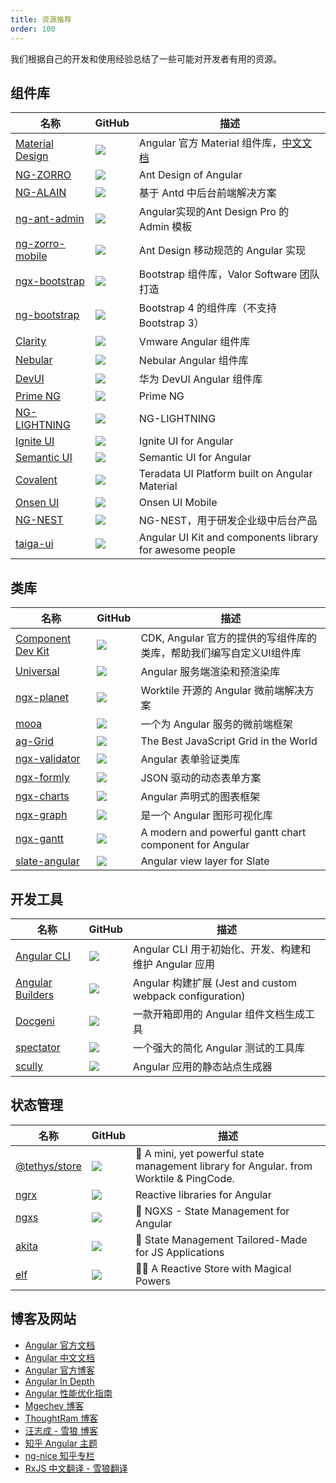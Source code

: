 ```yaml
---
title: 资源推荐
order: 100
---
```


我们根据自己的开发和使用经验总结了一些可能对开发者有用的资源。

## 组件库


名称| GitHub|描述 
---| --- | --- 
[Material Design](https://material.angular.io)| [![](https://img.shields.io/github/stars/angular/components?style=social)](https://github.com/angular/components) |Angular 官方 Material 组件库，[中文文档](https://material.angular.cn)
[NG-ZORRO](https://ng.ant.design)| [![](https://img.shields.io/github/stars/NG-ZORRO/ng-zorro-antd?style=social)](https://github.com/NG-ZORRO/ng-zorro-antd) | Ant Design of Angular 
[NG-ALAIN](http://ng-alain.com)| [![](https://img.shields.io/github/stars/ng-alain/ng-alain?style=social)](https://github.com/ng-alain/ng-alain) | 基于 Antd 中后台前端解决方案
[ng-ant-admin](http://1.117.181.242:8081/ng-ant-admin)| [![](https://img.shields.io/github/stars/huajian123/ng-ant-admin?style=social)](https://github.com/huajian123/ng-ant-admin) | Angular实现的Ant Design Pro 的 Admin 模板
[ng-zorro-mobile](https://ng.mobile.ant.design/#/docs/introduce/zh)| [![](https://img.shields.io/github/stars/NG-ZORRO/ng-zorro-antd-mobile?style=social)](https://github.com/NG-ZORRO/ng-zorro-antd-mobile) | Ant Design 移动规范的 Angular 实现
[ngx-bootstrap](https://valor-software.com/ngx-bootstrap)| [![](https://img.shields.io/github/stars/valor-software/ngx-bootstrap?style=social)](https://github.com/valor-software/ngx-bootstrap) | Bootstrap 组件库，Valor Software 团队打造
[ng-bootstrap](https://ng-bootstrap.github.io)| [![](https://img.shields.io/github/stars/ng-bootstrap/ng-bootstrap?style=social)](https://github.com/ng-bootstrap/ng-bootstrap) | Bootstrap 4 的组件库（不支持 Bootstrap 3）
[Clarity](https://clarity.design)| [![](https://img.shields.io/github/stars/vmware/clarity?style=social)](https://github.com/vmware/clarity) | Vmware Angular 组件库
[Nebular](https://akveo.github.io/nebular)| [![](https://img.shields.io/github/stars/akveo/nebular?style=social)](https://github.com/akveo/nebular) | Nebular Angular 组件库
[DevUI](https://devui.design/)| [![](https://img.shields.io/github/stars/DevCloudFE/ng-devui?style=social)](https://github.com/DevCloudFE/ng-devui) | 华为 DevUI Angular 组件库
[Prime NG](https://www.primefaces.org/primeng/)| [![](https://img.shields.io/github/stars/primefaces/primeng?style=social)](https://github.com/primefaces/primeng) | Prime NG
[NG-LIGHTNING](https://ng-lightning.github.io/ng-lightning)| [![](https://img.shields.io/github/stars/ng-lightning/ng-lightning?style=social)](https://github.com/ng-lightning/ng-lightning) | NG-LIGHTNING
[Ignite UI](https://www.infragistics.com/products/ignite-ui-angular/angular/)| [![](https://img.shields.io/github/stars/IgniteUI/igniteui-angular?style=social)](https://github.com/IgniteUI/igniteui-angular) | Ignite UI for Angular
[Semantic UI](https://ng-semantic.herokuapp.com/#/)| [![](https://img.shields.io/github/stars/vladotesanovic/ngSemantic?style=social)](https://github.com/vladotesanovic/ngSemantic) | Semantic UI for Angular
[Covalent](https://teradata.github.io/covalent)| [![](https://img.shields.io/github/stars/teradata/covalent?style=social)](https://github.com/teradata/covalent) | Teradata UI Platform built on Angular Material
[Onsen UI](https://onsen.io/v2/api/angular2/)| [![](https://img.shields.io/github/stars/OnsenUI/OnsenUI?style=social)](https://github.com/OnsenUI/OnsenUI) | Onsen UI Mobile
[NG-NEST](https://ngnest.com)| [![](https://img.shields.io/github/stars/NG-NEST/ng-nest?style=social)](https://github.com/NG-NEST/ng-nest) | NG-NEST，用于研发企业级中后台产品
[taiga-ui](https://github.com/tinkoff/taiga-ui)| [![](https://img.shields.io/github/stars/tinkoff/taiga-ui?style=social)](https://github.com/NG-NEST/ng-nest) | Angular UI Kit and components library for awesome people

## 类库

名称| GitHub|描述 
---| --- | --- 
[Component Dev Kit]([https://material.angular.io/cdk)| [![](https://img.shields.io/github/stars/angular/components?style=social)](https://github.com/angular/components) | CDK, Angular 官方的提供的写组件库的类库，帮助我们编写自定义UI组件库
[Universal]([https://angular.io/guide/universal)| [![](https://img.shields.io/github/stars/angular/universal?style=social)](https://github.com/angular/universal) | Angular 服务端渲染和预渲染库
[ngx-planet](http://planet.ngnice.com/)| [![](https://img.shields.io/github/stars/worktile/ngx-planet?style=social)](https://github.com/worktile/ngx-planet) | Worktile 开源的 Angular 微前端解决方案
[mooa](https://github.com/phodal/mooa)| [![](https://img.shields.io/github/stars/phodal/mooa?style=social)](https://github.com/phodal/mooa) | 一个为 Angular 服务的微前端框架
[ag-Grid](https://ag-grid.com/)| [![](https://img.shields.io/github/stars/ag-grid/ag-grid?style=social)](https://github.com/ag-grid/ag-grid) | The Best JavaScript Grid in the World
[ngx-validator](https://why520crazy.github.io/ngx-validator/index.html)| [![](https://img.shields.io/github/stars/why520crazy/ngx-validator?style=social)](https://github.com/why520crazy/ngx-validator) | Angular 表单验证类库
[ngx-formly](https://formly.dev/)| [![](https://img.shields.io/github/stars/ngx-formly/ngx-formly?style=social)](https://github.com/ngx-formly/ngx-formly) | JSON 驱动的动态表单方案
[ngx-charts](https://swimlane.github.io/ngx-charts)| [![](https://img.shields.io/github/stars/swimlane/ngx-charts?style=social)](https://github.com/swimlane/ngx-charts) | Angular 声明式的图表框架
[ngx-graph](https://swimlane.github.io/ngx-graph/)| [![](https://img.shields.io/github/stars/swimlane/ngx-graph?style=social)](https://github.com/swimlane/ngx-graph) | 是一个 Angular 图形可视化库
[ngx-gantt](https://github.com/worktile/ngx-gantt)| [![](https://img.shields.io/github/stars/worktile/ngx-gantt?style=social)](https://github.com/worktile/ngx-gantt) | A modern and powerful gantt chart component for Angular
[slate-angular](https://github.com/worktile/slate-angular)| [![](https://img.shields.io/github/stars/worktile/slate-angular?style=social)](https://github.com/worktile/ngx-gantt) | Angular view layer for Slate




## 开发工具

名称| GitHub|描述 
---| --- | --- 
[Angular CLI](https://cli.angular.io/)| [![](https://img.shields.io/github/stars/angular/angular-cli?style=social)](https://github.com/angular/angular-cli) | Angular CLI 用于初始化、开发、构建和维护 Angular 应用
[Angular Builders](https://github.com/just-jeb/angular-builders)| [![](https://img.shields.io/github/stars/just-jeb/angular-builders?style=social)](https://github.com/just-jeb/angular-builders) | Angular 构建扩展 (Jest and custom webpack configuration)
[Docgeni](https://github.com/docgeni/docgeni)| [![](https://img.shields.io/github/stars/docgeni/docgeni?style=social)](https://github.com/docgeni/docgeni) | 一款开箱即用的 Angular 组件文档生成工具
[spectator](https://github.com/ngneat/spectator)| [![](https://img.shields.io/github/stars/ngneat/spectator?style=social)](https://github.com/ngneat/spectator) | 一个强大的简化 Angular 测试的工具库
[scully](https://scully.io/)| [![](https://img.shields.io/github/stars/scullyio/scully?style=social)](https://github.com/scullyio/scully) | Angular 应用的静态站点生成器

## 状态管理

名称| GitHub|描述 
---| --- | --- 
[@tethys/store](https://github.com/tethys-org/store)| [![](https://img.shields.io/github/stars/tethys-org/store?style=social)](https://github.com/tethys-org/store) | 🚀 A mini, yet powerful state management library for Angular. from Worktile & PingCode.
[ngrx](https://ngrx.io/)| [![](https://img.shields.io/github/stars/ngrx/platform?style=social)](https://github.com/ngrx/platform) | Reactive libraries for Angular
[ngxs](https://www.ngxs.io/)| [![](https://img.shields.io/github/stars/ngxs/store?style=social)](https://github.com/ngxs/store) | 🚀 NGXS - State Management for Angular
[akita](https://netbasal.gitbook.io/akita/)| [![](https://img.shields.io/github/stars/datorama/akita?style=social)](https://github.com/datorama/akita) | 🚀 State Management Tailored-Made for JS Applications
[elf](https://github.com/ngneat/elf)| [![](https://img.shields.io/github/stars/ngneat/elf?style=social)](https://github.com/datorama/akita) | 🧙‍♀️ A Reactive Store with Magical Powers



## 博客及网站

- [Angular 官方文档](https://angular.io/)
- [Angular 中文文档](https://angular.cn/)
- [Angular 官方博客](https://blog.angular.io/)
- [Angular In Depth](https://indepth.dev/)
- [Angular 性能优化指南](https://web.dev/angular/#fast)
- [Mgechev 博客](https://blog.mgechev.com/)
- [ThoughtRam 博客](https://blog.thoughtram.io/)
- [汪志成 - 雪狼 博客](https://blog.ralph.wang/)
- [知乎 Angular 主题](https://www.zhihu.com/topic/20015467/hot)
- [ng-nice 知乎专栏](https://zhuanlan.zhihu.com/ng-nice)
- [RxJS 中文翻译 - 雪狼翻译](https://v7.rxjs.tech/)
